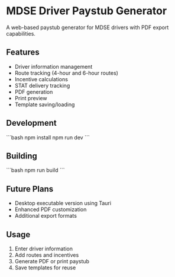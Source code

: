 # MDSE Driver Paystub Generator

A web-based paystub generator for MDSE drivers with PDF export capabilities.

## Features

- Driver information management
- Route tracking (4-hour and 6-hour routes)
- Incentive calculations
- STAT delivery tracking
- PDF generation
- Print preview
- Template saving/loading

## Development

\`\`\`bash
npm install
npm run dev
\`\`\`

## Building

\`\`\`bash
npm run build
\`\`\`

## Future Plans

- Desktop executable version using Tauri
- Enhanced PDF customization
- Additional export formats

## Usage

1. Enter driver information
2. Add routes and incentives
3. Generate PDF or print paystub
4. Save templates for reuse
